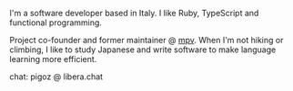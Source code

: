 I'm a software developer based in Italy. I like Ruby, TypeScript and functional
programming.

Project co-founder and former maintainer @ [mpv](https://github.com/mpv-player/mpv).
When I'm not hiking or climbing, I like to study Japanese and write software to
make language learning more efficient.

chat: pigoz @ libera.chat
